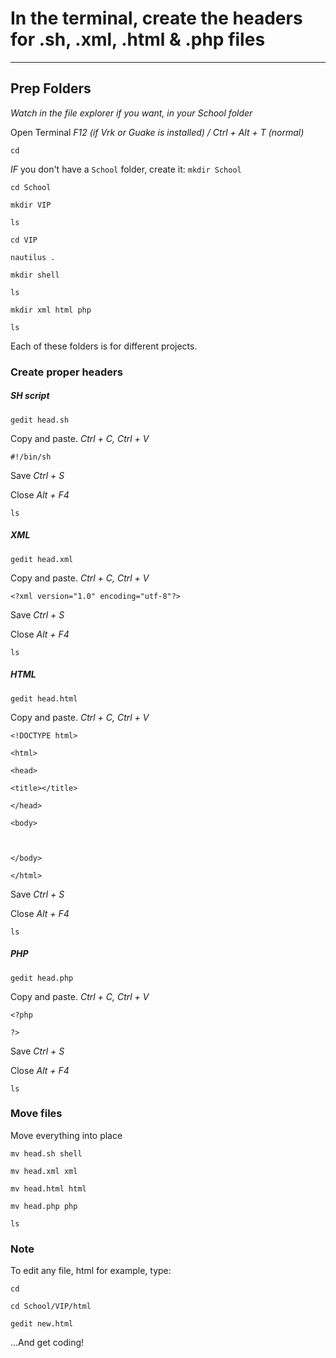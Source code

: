 # In the terminal, create the headers for .sh, .xml, .html & .php files

___

## Prep Folders

*Watch in the file explorer if you want, in your School folder*

Open Terminal *F12 (if Vrk or Guake is installed) / Ctrl + Alt + T (normal)*

`cd `

*IF* you don't have a `School` folder, create it: `mkdir School`

`cd School`

`mkdir VIP`

`ls`

`cd VIP`

`nautilus .`

`mkdir shell`

`ls`

`mkdir xml html php`

`ls`

Each of these folders is for different projects.

### Create proper headers

##### SH script

`gedit head.sh`

Copy and paste. *Ctrl + C, Ctrl + V*

`#!/bin/sh`

Save *Ctrl + S*

Close *Alt + F4*

`ls`

##### XML

`gedit head.xml`

Copy and paste. *Ctrl + C, Ctrl + V*

`<?xml version="1.0" encoding="utf-8"?>`

Save *Ctrl + S*

Close *Alt + F4*

`ls`

##### HTML

`gedit head.html`

Copy and paste. *Ctrl + C, Ctrl + V*

`<!DOCTYPE html>`

`<html>`

`<head>`

`<title></title>`

`</head>`

`<body>`

` `

`</body>`

`</html>`

Save *Ctrl + S*

Close *Alt + F4*

`ls`

##### PHP

`gedit head.php`

Copy and paste. *Ctrl + C, Ctrl + V*

`<?php`

`?>`

Save *Ctrl + S*

Close *Alt + F4*

`ls`

### Move files

Move everything into place

`mv head.sh shell`

`mv head.xml xml`

`mv head.html html`

`mv head.php php`

`ls`

### Note

To edit any file, html for example, type:

`cd `

`cd School/VIP/html`

`gedit new.html`

...And get coding!
